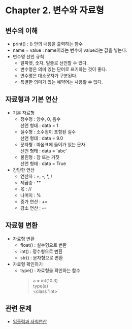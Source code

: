 # Chapter 2. 변수와 자료형

## 변수의 이해
- print() : () 안의 내용을 출력하는 함수
- name = value : name이라는 변수에 value라는 값을 넣는다.
- 변수명 선언 규칙
  - 알파벳, 숫자, 밑줄로 선언할 수 있다.
  - 변수명은 의미 있는 단어로 표기하는 것이 좋다.
  - 변수명은 대소문자가 구분된다.
  - 특별한 의미가 있는 예약어는 사용할 수 없다.

## 자료형과 기본 연산
- 기본 자료형
  - 정수형 : 양수, 0, 음수<br>
선언 형태 : data = 1
  - 실수형 : 소수점이 포함된 실수<br>
선언 형태 : data = 9.0
  - 문자형 : 따옴표에 들어가 있는 문자<br>
선언 형태 : data = 'abc'
  - 불린형 : 참 또는 거짓<br>
선언 형태 : data = True
- 간단한 연산
  - 연산자 : +, -, *, /
  - 제곱승 : **
  - 몫 : //
  - 나머지 : %
  - 증가 연산 : +=
  - 감소 연산 : -=
  
## 자료형 변환
- 자료형 변환
  - float() : 실수형으로 변환
  - int() : 정수형으로 변환
  - str() : 문자형으로 변환
- 자료형 확인하기
  - type() : 자료형을 확인하는 함수<br>
    > a = int(10.3)<br>
    > type(a)<br>
    > <class 'int>

## 관련 문제
- [입출력과 사칙연산](https://www.acmicpc.net/step/1)
